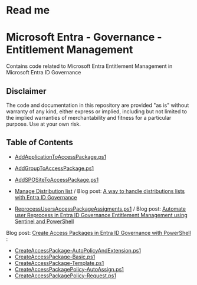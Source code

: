 # Read me

# Microsoft Entra - Governance - Entitlement Management

Contains code related to Microsoft Entra Entitlement Management in Microsoft Entra ID Governance

## Disclaimer

The code and documentation in this repository are provided "as is" without warranty of any kind, either express or implied, including but not limited to the implied warranties of merchantability and fitness for a particular purpose. Use at your own risk.

## Table of Contents

- [AddApplicationToAccessPackage.ps1](Entra/Governance/Entitlement%20Management/AddApplicationToAccessPackage.ps1)
- [AddGroupToAccessPackage.ps1](Entra/Governance/Entitlement%20Management/AddGroupToAccessPackage.ps1)
- [AddSPOSiteToAccessPackage.ps1](Entra/Governance/Entitlement%20Management/AddSPOSiteToAccessPackage.ps1)

- [Manage Distribution list](Entra/Governance/Entitlement%20Management/Manage%20Distribution%20list) / Blog post: [A way to handle distributions lists with Entra ID Governance](https://www.christianfrohn.dk/2024/12/11/a-way-to-handle-distributions-lists-with-entra-id-governance/)
- [ReprocessUsersAccessPackageAssigments.ps1](Entra/Governance/Entitlement%20Management/ReprocessUsersAccessPackageAssigments.ps1) / Blog post: [Automate user Reprocess in Entra ID Governance Entitlement Management using Sentinel and PowerShell](https://www.christianfrohn.dk/2025/01/22/automate-user-reprocess-in-entra-id-governance-entitlement-management-using-sentinel-and-powershell/)
 
 Blog post: [Create Access Packages in Entra ID Governance with PowerShell](https://www.christianfrohn.dk/2025/01/09/create-access-packages-in-entra-id-governance-with-powershell/) : 
- [CreateAccessPackage-AutoPolicyAndExtension.ps1](Entra/Governance/Entitlement%20Management/CreateAccessPackage-AutoPolicyAndExtension.ps1)
- [CreateAccessPackage-Basic.ps1](Entra/Governance/Entitlement%20Management/CreateAccessPackage-Basic.ps1)
- [CreateAccessPackage-Template.ps1](Entra/Governance/Entitlement%20Management/CreateAccessPackage-Template.ps1)
- [CreateAccessPackagePolicy-AutoAssign.ps1](Entra/Governance/Entitlement%20Management/CreateAccessPackagePolicy-AutoAssign.ps1)
- [CreateAccessPackagePolicy-Request.ps1](Entra/Governance/Entitlement%20Management/CreateAccessPackagePolicy-Request.ps1)